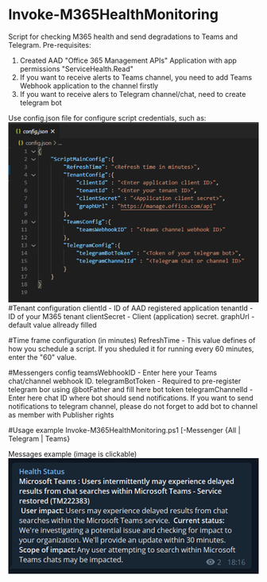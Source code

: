 # Invoke-M365HealthMonitoring
Script for checking M365 health and send degradations to Teams and Telegram.
Pre-requisites:
1. Created AAD "Office 365 Management APIs" Application with app permissions "ServiceHealth.Read"
2. If you want to receive alerts to Teams channel, you need to add Teams Webhook application to the channel firstly  
3. If you want to receive alers to Telegram channel/chat, need to create telegram bot

Use config.json file for configure script credentials, such as:  
![Telegram_Example](/images/Readme_image_2.png)  
#Tenant configuration
clientId - ID of AAD registered application
tenantId - ID of your M365 tenant
clientSecret  - Client (application) secret.
graphUrl - default value allready filled

#Time frame configuration (in minutes)
RefreshTime - This value defines of how you schedule a script. If you sheduled it for running every 60 minutes, enter the "60" value.

#Messengers config
teamsWebhookID - Enter here your Teams chat/channel webhook ID. 
telegramBotToken - Required to pre-register telegram bor using @botFather and fill here bot token
telegramChannelId - Enter here chat ID where bot should send notifications. If you want to send notifications to telegram channel, please do not forget to add bot to channel as member with Publisher rights

#Usage example
Invoke-M365HealthMonitoring.ps1 [-Messenger {All | Telegram | Teams}

Messages example (image is clickable)  
[![Telegram_Example](/images/Readme_image_1.png)](https://t.me/M365_Health)
